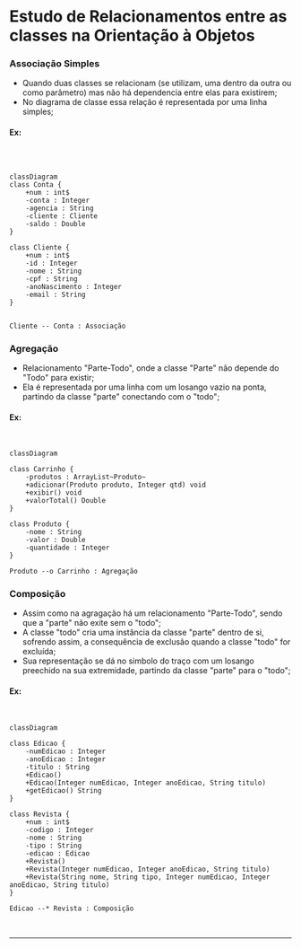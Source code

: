 # Estudo de Relacionamentos entre as classes na Orientação à Objetos

### Associação Simples
* Quando duas classes se relacionam (se utilizam, uma dentro da outra ou como parâmetro)
mas não há dependencia entre elas para existirem;
* No diagrama de classe essa relação é representada por uma linha simples;

#### Ex:
<br>

```mermaid

classDiagram
class Conta {
    +num : int$
    -conta : Integer
    -agencia : String
    -cliente : Cliente
    -saldo : Double
}

class Cliente {
    +num : int$
    -id : Integer
    -nome : String
    -cpf : String
    -anoNascimento : Integer
    -email : String
}


Cliente -- Conta : Associação
```

### Agregação
* Relacionamento "Parte-Todo", onde a classe "Parte" não depende do "Todo" para existir;
* Ela é representada por uma linha com um losango vazio na ponta, partindo da classe
"parte" conectando com o "todo";

#### Ex:
<br>

```mermaid
classDiagram

class Carrinho {
    -produtos : ArrayList~Produto~
    +adicionar(Produto produto, Integer qtd) void
    +exibir() void
    +valorTotal() Double
}

class Produto {
    -nome : String
    -valor : Double
    -quantidade : Integer
}

Produto --o Carrinho : Agregação
```

### Composição
* Assim como na agragação há um relacionamento "Parte-Todo", sendo que a "parte"
não exite sem o "todo";
* A classe "todo" cria uma instância da classe "parte" dentro de si, sofrendo assim,
a consequência de exclusão quando a classe "todo" for excluída;
* Sua representação se dá no simbolo do traço com um losango preechido na sua extremidade,
partindo da classe "parte" para o "todo";

#### Ex:
<br>

```mermaid
classDiagram

class Edicao {
    -numEdicao : Integer
    -anoEdicao : Integer
    -titulo : String
    +Edicao()
    +Edicao(Integer numEdicao, Integer anoEdicao, String titulo)
    +getEdicao() String
}

class Revista {
    +num : int$
    -codigo : Integer
    -nome : String
    -tipo : String
    -edicao : Edicao
    +Revista()
    +Revista(Integer numEdicao, Integer anoEdicao, String titulo)
    +Revista(String nome, String tipo, Integer numEdicao, Integer anoEdicao, String titulo)
}

Edicao --* Revista : Composição
```
<br>
<hr>